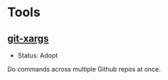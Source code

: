 # Tools

## [git-xargs](https://github.com/gruntwork-io/git-xargs)

- Status: Adopt

Do commands across multiple Github repos at once.
